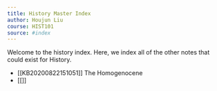 ```yaml
---
title: History Master Index
author: Houjun Liu
course: HIST101
source: #index
---
```


Welcome to the history index. Here, we index all of the other notes that could exist for History.

* [[KB20200822151051]] The Homogenocene
* [[]]
